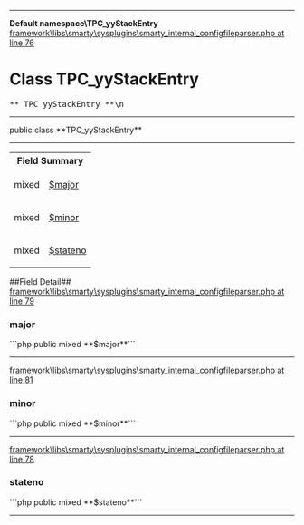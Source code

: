 - - -

**Default namespace\TPC_yyStackEntry**
<a href="https://github.com/JeyDotC/Hirudo-docs/blob/master/source/framework/libs/smarty/sysplugins/smarty_internal_configfileparser.php.md#line76" class="location">framework\libs\smarty\sysplugins\smarty_internal_configfileparser.php at line 76</a>

# Class TPC_yyStackEntry #

<pre class="tree">** TPC_yyStackEntry **\n</pre>

- - -

<p class="signature">public  class **TPC_yyStackEntry**</p>

- - -

<table id="summary_field">
<tr><th colspan="2">Field Summary</th></tr>
<tr>
<td class="type"> mixed</td>
<td class="description"><p class="name"><a href="#major">$major</a></p></td>
</tr>
<tr>
<td class="type"> mixed</td>
<td class="description"><p class="name"><a href="#minor">$minor</a></p></td>
</tr>
<tr>
<td class="type"> mixed</td>
<td class="description"><p class="name"><a href="#stateno">$stateno</a></p></td>
</tr>
</table>

##Field Detail##
<a href="https://github.com/JeyDotC/Hirudo-docs/blob/master/source/framework/libs/smarty/sysplugins/smarty_internal_configfileparser.php.md#line79" class="location">framework\libs\smarty\sysplugins\smarty_internal_configfileparser.php at line 79</a>

<h3 id="major">major</h3>
```php
public  mixed **$major**```
<div class="details">
</div>

- - -

<a href="https://github.com/JeyDotC/Hirudo-docs/blob/master/source/framework/libs/smarty/sysplugins/smarty_internal_configfileparser.php.md#line81" class="location">framework\libs\smarty\sysplugins\smarty_internal_configfileparser.php at line 81</a>

<h3 id="minor">minor</h3>
```php
public  mixed **$minor**```
<div class="details">
</div>

- - -

<a href="https://github.com/JeyDotC/Hirudo-docs/blob/master/source/framework/libs/smarty/sysplugins/smarty_internal_configfileparser.php.md#line78" class="location">framework\libs\smarty\sysplugins\smarty_internal_configfileparser.php at line 78</a>

<h3 id="stateno">stateno</h3>
```php
public  mixed **$stateno**```
<div class="details">
</div>

- - -

